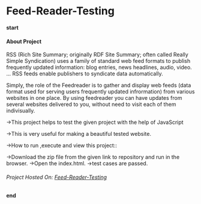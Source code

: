 # Feed-Reader-Testing


**start**

#### About Project

RSS (Rich Site Summary; originally RDF Site Summary; often called Really Simple Syndication) uses a family of standard web feed formats to publish frequently updated information: blog entries, news headlines, audio, video. ... RSS feeds enable publishers to syndicate data automatically.


Simply, the role of the Feedreader is to gather and display web feeds (data format used for serving users frequently updated infrormation) from various websites in one place. By using feedreader you can have updates from several websites delivered to you, without need to visit each of them indivisually.

->This project helps to test the given project with the help of JavaScript

->This is very useful for making a beautiful tested website.

->How to run ,execute and view this project::

->Download the zip file from the given link to repository and run in the browser.
->Open the index.html.
->test cases are passed.

###### Project Hosted On: [Feed-Reader-Testing](https://harsimarsingh8.github.io/Feed-Reader-Testing/)


**end**
